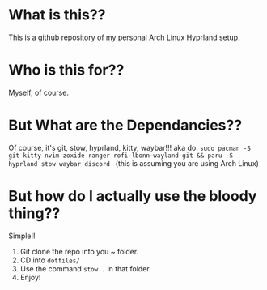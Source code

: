 # What is this??
This is a github repository of my personal Arch Linux Hyprland setup.

# Who is this for??
Myself, of course.

# But What are the Dependancies??
Of course, it's git, stow, hyprland, kitty, waybar!!!
aka do:
```sudo pacman -S git kitty nvim zoxide ranger rofi-lbonn-wayland-git && paru -S hyprland stow waybar discord ``` 
(this is assuming you are using Arch Linux)

# But how do I actually use the bloody thing??
Simple!!

1. Git clone the repo into you ~ folder.
2. CD into ```dotfiles/```
3. Use the command ```stow .``` in that folder.
4. Enjoy!

